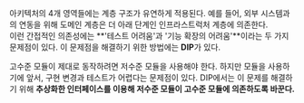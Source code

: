   
  
아키텍처의 4개 영역들에는 계층 구조가 유연하게 적용된다. 예를 들어, 외부 시스템과의 연동을 위해 도메인 계층은 더 아래 단계인 인프라스트럭처 계층에 의존한다.  
이런 간접적인 의존성에는 **'테스트 어려움'과 '기능 확장의 어려움'**이라는 두 가지 문제점이 있다. 이 문제점을 해결하기 위한 방법에는 **DIP**가 있다.  
    
  
고수준 모듈이 제대로 동작하려면 저수준 모듈을 사용해야 한다. 하지만 모듈을 사용하기에 앞서, 구현 변경과 테스트가 어렵다는 문제점이 있다. DIP에서는 이 문제를 해결하기 위해 **추상화한 인터페이스를 이용해 저수준 모듈이 고수준 모듈에 의존하도록 바꾼다.** 

